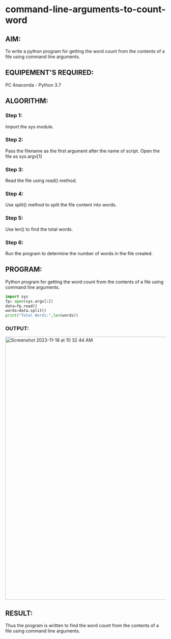 # command-line-arguments-to-count-word
## AIM:
To write a python program for getting the word count from the contents of a file using command line arguments.
## EQUIPEMENT'S REQUIRED: 
PC
Anaconda - Python 3.7
## ALGORITHM: 
### Step 1:
Import the sys module.

### Step 2: 
Pass the filename as the first argument after the name of script. Open the file as sys.argv[1]
 
### Step 3: 
Read the file using read() method.


### Step 4:  
Use split() method to split the file content into words.

### Step 5: 
Use len() to find the total words.

### Step 6: 
Run the program to determine the number of words in the file created.


## PROGRAM:
Python program for getting the word count from the contents of a file using command line arguments.
```python
import sys
fp= open(sys.argv[1])
data=fp.read()
words=data.split()
print("Total Words:",len(words))
```

### OUTPUT:
<img width="826" alt="Screenshot 2023-11-18 at 10 32 44 AM" src="https://github.com/Andrewvarghese653/command-line-arguments-to-count-word/assets/145822115/7aa65719-5430-402b-9000-82967141e851">




## RESULT:
Thus the program is written to find the word count from the contents of a file using command line arguments.
